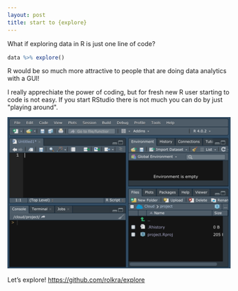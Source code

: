 ```yaml
---
layout: post
title: start to {explore}
---
```


What if exploring data in R is just one line of code?

```R
data %>% explore()
```

R would be so much more attractive to people that are doing data analytics with a GUI!

I really apprechiate the power of coding, but for fresh new R user starting to code is not easy. If you start RStudio there is not much you can do by just "playing around".  

![RStudio start](../images/RStudio-empty.png)

Let’s explore!
<https://github.com/rolkra/explore>


